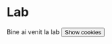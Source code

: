 # Lab

<script> document.cookie = "session=test GDPR"; document.cookie = "favorite_task=collect Data"; function alertCookie() { alert(document.cookie); } 
</script>
<body> Bine ai venit la lab <button onclick="alertCookie()">Show cookies</button> 
</body>
